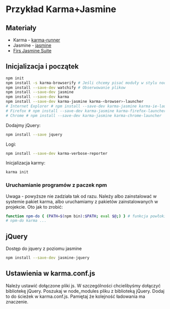 # Przykład Karma+Jasmine


## Materiały

 * Karma - [karma-runner](https://karma-runner.github.io/2.0/index.html)
 * Jasmine - [jasmine](https://jasmine.github.io/)
  * [Firs Jasmine Suite](https://jasmine.github.io/tutorials/your_first_suite)


## Inicjalizacja i początek

```bash
npm init
npm install -s karma-browserify # Jeśli chcemy pisać moduły w stylu nodejs
npm install --save-dev watchify # Obserwowanie plikow
npm install --save-dev jasmine
npm install --save-dev karma
npm install --save-dev karma-jasmine karma-<browser>-launcher
# Internet Explorer # npm install --save-dev karma-jasmine karma-ie-launcher
# Firefox # npm install --save-dev karma-jasmine karma-firefox-launcher
# Chrome # npm install --save-dev karma-jasmine karma-chrome-launcher
```

Dodajmy jQuery:

```bash
npm install --save jquery
```

Logi:

```bash
npm install --save-dev karma-verbose-reporter
```

Inicjalizacja karmy:

```bash
karma init
```

### Uruchamianie programów z paczek npm

Uwaga - powyższe nie zadziała tak od razu. Należy albo zainstalować w systemie pakiet karma, albo uruchamiamy z pakietów zainstalowanych w projekcie. Oto jak to zrobić:

```bash
function npm-do { (PATH=$(npm bin):$PATH; eval $@;) } # funkcja powłoki
# npm-do karma ...
```

## jQuery

Dostęp do jquery z poziomu jasmine

```bash
npm install --save-dev jasmine-jquery
```

## Ustawienia w karma.conf.js

Należy ustawić dołączone pliki js. W szczególności chcielibyśmy dołączyć bibliotekę jQuery. Poszukaj w node_modules pliku z biblioteką jQuery. Dodaj to do ścieżek w karma.conf.js. Pamiętaj że kolejność ładowania ma znaczenie.

